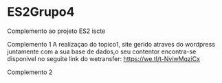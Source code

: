 # ES2Grupo4
Complemento ao projeto ES2 iscte

Complemento 1
A realizaçao do topico1, site gerido atraves do wordpress juntamente com a sua base de dados,o seu contentor encontra-se disponivel no seguite link do wetransfer: https://we.tl/t-NviwMqziCx  

Complemento 2
